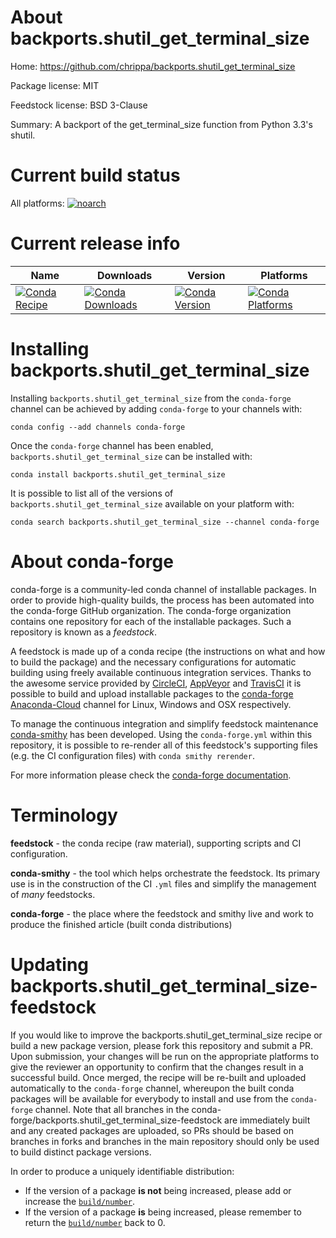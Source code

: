 About backports.shutil_get_terminal_size
========================================

Home: https://github.com/chrippa/backports.shutil_get_terminal_size

Package license: MIT

Feedstock license: BSD 3-Clause

Summary: A backport of the get_terminal_size function from Python 3.3's shutil.



Current build status
====================

All platforms:
[![noarch](https://img.shields.io/circleci/project/github/conda-forge/backports.shutil_get_terminal_size-feedstock/master.svg?label=noarch)](https://circleci.com/gh/conda-forge/backports.shutil_get_terminal_size-feedstock)

Current release info
====================

| Name | Downloads | Version | Platforms |
| --- | --- | --- | --- |
| [![Conda Recipe](https://img.shields.io/badge/recipe-backports.shutil_get_terminal_size-green.svg)](https://anaconda.org/conda-forge/backports.shutil_get_terminal_size) | [![Conda Downloads](https://img.shields.io/conda/dn/conda-forge/backports.shutil_get_terminal_size.svg)](https://anaconda.org/conda-forge/backports.shutil_get_terminal_size) | [![Conda Version](https://img.shields.io/conda/vn/conda-forge/backports.shutil_get_terminal_size.svg)](https://anaconda.org/conda-forge/backports.shutil_get_terminal_size) | [![Conda Platforms](https://img.shields.io/conda/pn/conda-forge/backports.shutil_get_terminal_size.svg)](https://anaconda.org/conda-forge/backports.shutil_get_terminal_size) |

Installing backports.shutil_get_terminal_size
=============================================

Installing `backports.shutil_get_terminal_size` from the `conda-forge` channel can be achieved by adding `conda-forge` to your channels with:

```
conda config --add channels conda-forge
```

Once the `conda-forge` channel has been enabled, `backports.shutil_get_terminal_size` can be installed with:

```
conda install backports.shutil_get_terminal_size
```

It is possible to list all of the versions of `backports.shutil_get_terminal_size` available on your platform with:

```
conda search backports.shutil_get_terminal_size --channel conda-forge
```


About conda-forge
=================

conda-forge is a community-led conda channel of installable packages.
In order to provide high-quality builds, the process has been automated into the
conda-forge GitHub organization. The conda-forge organization contains one repository
for each of the installable packages. Such a repository is known as a *feedstock*.

A feedstock is made up of a conda recipe (the instructions on what and how to build
the package) and the necessary configurations for automatic building using freely
available continuous integration services. Thanks to the awesome service provided by
[CircleCI](https://circleci.com/), [AppVeyor](http://www.appveyor.com/)
and [TravisCI](https://travis-ci.org/) it is possible to build and upload installable
packages to the [conda-forge](https://anaconda.org/conda-forge)
[Anaconda-Cloud](http://docs.anaconda.org/) channel for Linux, Windows and OSX respectively.

To manage the continuous integration and simplify feedstock maintenance
[conda-smithy](http://github.com/conda-forge/conda-smithy) has been developed.
Using the ``conda-forge.yml`` within this repository, it is possible to re-render all of
this feedstock's supporting files (e.g. the CI configuration files) with ``conda smithy rerender``.

For more information please check the [conda-forge documentation](https://conda-forge.org/docs/).

Terminology
===========

**feedstock** - the conda recipe (raw material), supporting scripts and CI configuration.

**conda-smithy** - the tool which helps orchestrate the feedstock.
                   Its primary use is in the construction of the CI ``.yml`` files
                   and simplify the management of *many* feedstocks.

**conda-forge** - the place where the feedstock and smithy live and work to
                  produce the finished article (built conda distributions)


Updating backports.shutil_get_terminal_size-feedstock
=====================================================

If you would like to improve the backports.shutil_get_terminal_size recipe or build a new
package version, please fork this repository and submit a PR. Upon submission,
your changes will be run on the appropriate platforms to give the reviewer an
opportunity to confirm that the changes result in a successful build. Once
merged, the recipe will be re-built and uploaded automatically to the
`conda-forge` channel, whereupon the built conda packages will be available for
everybody to install and use from the `conda-forge` channel.
Note that all branches in the conda-forge/backports.shutil_get_terminal_size-feedstock are
immediately built and any created packages are uploaded, so PRs should be based
on branches in forks and branches in the main repository should only be used to
build distinct package versions.

In order to produce a uniquely identifiable distribution:
 * If the version of a package **is not** being increased, please add or increase
   the [``build/number``](http://conda.pydata.org/docs/building/meta-yaml.html#build-number-and-string).
 * If the version of a package **is** being increased, please remember to return
   the [``build/number``](http://conda.pydata.org/docs/building/meta-yaml.html#build-number-and-string)
   back to 0.